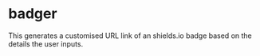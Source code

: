 # badger
This generates a customised URL link of an shields.io badge based on the details the user inputs.
